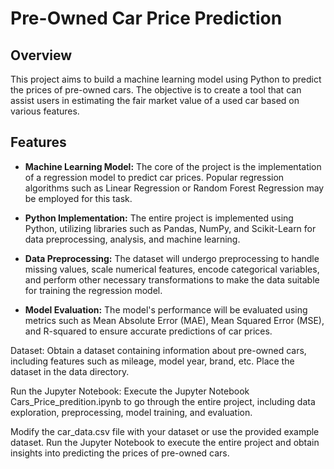 # Pre-Owned Car Price Prediction

## Overview

This project aims to build a machine learning model using Python to predict the prices of pre-owned cars. The objective is to create a tool that can assist users in estimating the fair market value of a used car based on various features.

## Features

- **Machine Learning Model:** The core of the project is the implementation of a regression model to predict car prices. Popular regression algorithms such as Linear Regression or Random Forest Regression may be employed for this task.

- **Python Implementation:** The entire project is implemented using Python, utilizing libraries such as Pandas, NumPy, and Scikit-Learn for data preprocessing, analysis, and machine learning.

- **Data Preprocessing:** The dataset will undergo preprocessing to handle missing values, scale numerical features, encode categorical variables, and perform other necessary transformations to make the data suitable for training the regression model.

- **Model Evaluation:** The model's performance will be evaluated using metrics such as Mean Absolute Error (MAE), Mean Squared Error (MSE), and R-squared to ensure accurate predictions of car prices.

Dataset:
Obtain a dataset containing information about pre-owned cars, including features such as mileage, model year, brand, etc. Place the dataset in the data directory.

Run the Jupyter Notebook:
Execute the Jupyter Notebook Cars_Price_predition.ipynb to go through the entire project, including data exploration, preprocessing, model training, and evaluation.

Modify the car_data.csv file with your dataset or use the provided example dataset. Run the Jupyter Notebook to execute the entire project and obtain insights into predicting the prices of pre-owned cars.

